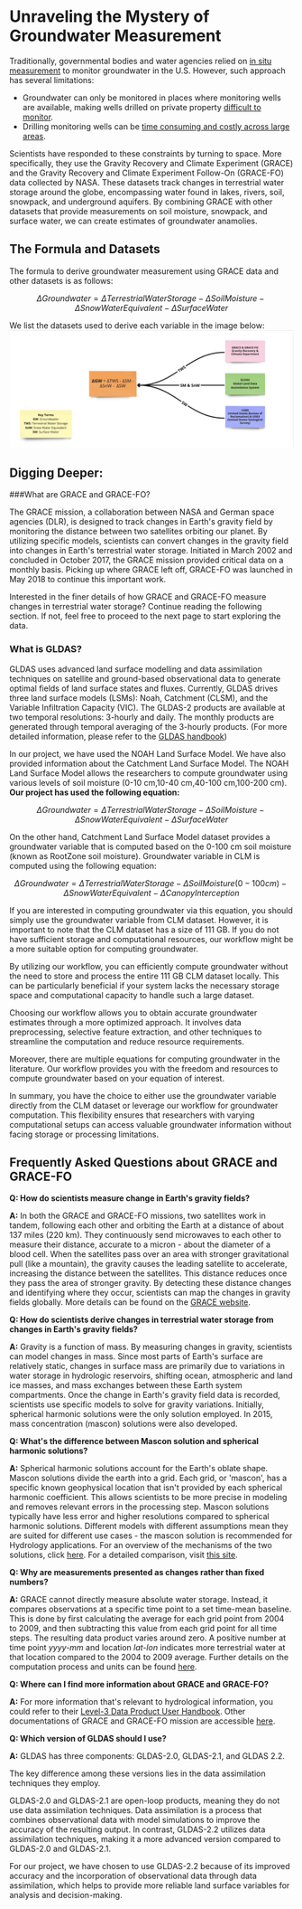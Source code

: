 #  Unraveling the Mystery of Groundwater Measurement

Traditionally, governmental bodies and water agencies relied on [in situ measurement](https://www.usgs.gov/faqs/how-can-i-find-depth-water-table-specific-location#:~:text=The%20most%20reliable%20method%20of,placing%20electric%20or%20acoustic%20probes.)  to monitor groundwater in the U.S. However, such approach has several limitations:
- Groundwater can only be monitored in places where monitoring wells are available, making wells drilled on private property [difficult to monitor](https://grace.jpl.nasa.gov/applications/groundwater/).
- Drilling monitoring wells can be [time consuming and costly across large areas](https://nap.nationalacademies.org/read/25754/).


Scientists have responded to these constraints by turning to space. More specifically, they use the Gravity Recovery and Climate Experiment (GRACE) and the Gravity Recovery and Climate Experiment Follow-On (GRACE-FO) data collected by NASA. These datasets track changes in terrestrial water storage around the globe, encompassing water found in lakes, rivers, soil, snowpack, and underground aquifers. By combining GRACE with other datasets that provide measurements on soil moisture, snowpack, and surface water, we can create estimates of groundwater anamolies. 

## The Formula and Datasets

The formula to derive groundwater measurement using GRACE data and other datasets is as follows:

$$
\Delta Groundwater = \Delta Terrestrial Water Storage - \Delta SoilMoisture - \Delta Snow Water Equivalent - \Delta Surface Water
$$

We list the datasets used to derive each variable in the image below:
<img src="https://github.com/uwescience/DSSG2023-Groundwater/blob/main/notebooks-and-markdowns/images/Formula.png">

## Digging Deeper: 

###What are GRACE and GRACE-FO?

The GRACE mission, a collaboration between NASA and German space agencies (DLR), is designed to track changes in Earth's gravity field by monitoring the distance between two satellites orbiting our planet. By utilizing specific models, scientists can convert changes in the gravity field into changes in Earth's terrestrial water storage. Initiated in March 2002 and concluded in October 2017, the GRACE mission provided critical data on a monthly basis. Picking up where GRACE left off, GRACE-FO was launched in May 2018 to continue this important work.

Interested in the finer details of how GRACE and GRACE-FO measure changes in terrestrial water storage? Continue reading the following section. If not, feel free to proceed to the next page to start exploring the data.

### What is GLDAS?

GLDAS uses advanced land surface modelling and data assimilation techniques on satellite and ground-based observational data to generate optimal fields of land surface states and fluxes. Currently, GLDAS drives three land surface models (LSMs): Noah, Catchment (CLSM), and the Variable Infiltration Capacity (VIC). The GLDAS-2 products are available at two temporal resolutions: 3-hourly and daily. The monthly products are generated through temporal averaging of the 3-hourly products. (For more detailed information, please refer to the [GLDAS handbook](https://hydro1.gesdisc.eosdis.nasa.gov/data/GLDAS/GLDAS_NOAH025_M.2.1/doc/README_GLDAS2.pdf))

In our project, we have used the NOAH Land Surface Model. We have also provided information about the Catchment Land Surface Model. 
The NOAH Land Surface Model allows the researchers to compute groundwater using various levels of soil moisture (0-10 cm,10-40 cm,40-100 cm,100-200 cm). 
**Our project has used the following equation:**

$$
\Delta Groundwater = \Delta Terrestrial Water Storage - \Delta SoilMoisture - \Delta Snow Water Equivalent - \Delta Surface Water
$$

On the other hand, Catchment Land Surface Model dataset provides a groundwater variable that is computed based on the 0-100 cm soil moisture (known as RootZone soil moisture). Groundwater variable in CLM is computed using the following equation: 

$$
\Delta Groundwater = \Delta Terrestrial Water Storage - \Delta SoilMoisture(0-100cm) - \Delta Snow Water Equivalent - \Delta Canopy Interception
$$

If you are interested in computing groundwater via this equation, you should simply use the groundwater variable from CLM dataset. However, it is important to note that the CLM dataset has a size of 111 GB. If you do not have sufficient storage and computational resources, our workflow might be a more suitable option for computing groundwater.

By utilizing our workflow, you can efficiently compute groundwater without the need to store and process the entire 111 GB CLM dataset locally. This can be particularly beneficial if your system lacks the necessary storage space and computational capacity to handle such a large dataset.

Choosing our workflow allows you to obtain accurate groundwater estimates through a more optimized approach. It involves data preprocessing, selective feature extraction, and other techniques to streamline the computation and reduce resource requirements.

Moreover, there are multiple equations for computing groundwater in the literature. Our workflow provides you with the freedom and resources to compute groundwater based on your equation of interest.

In summary, you have the choice to either use the groundwater variable directly from the CLM dataset or leverage our workflow for groundwater computation. This flexibility ensures that researchers with varying computational setups can access valuable groundwater information without facing storage or processing limitations.


## Frequently Asked Questions about GRACE and GRACE-FO

**Q: How do scientists measure change in Earth's gravity fields?**

**A:** In both the GRACE and GRACE-FO missions, two satellites work in tandem, following each other and orbiting the Earth at a distance of about 137 miles (220 km). They continuously send microwaves to each other to measure their distance, accurate to a micron - about the diameter of a blood cell. When the satellites pass over an area with stronger gravitational pull (like a mountain), the gravity causes the leading satellite to accelerate, increasing the distance between the satellites. This distance reduces once they pass the area of stronger gravity. By detecting these distance changes and identifying where they occur, scientists can map the changes in gravity fields globally. More details can be found on the [GRACE website](https://grace.jpl.nasa.gov/mission/gravity-101/).

**Q: How do scientists derive changes in terrestrial water storage from changes in Earth's gravity fields?**

**A:** Gravity is a function of mass. By measuring changes in gravity, scientists can model changes in mass. Since most parts of Earth's surface are relatively static, changes in surface mass are primarily due to variations in water storage in hydrologic reservoirs, shifting ocean, atmospheric and land ice masses, and mass exchanges between these Earth system compartments. Once the change in Earth's gravity field data is recorded, scientists use specific models to solve for gravity variations. Initially, spherical harmonic solutions were the only solution employed. In 2015, mass concentration (mascon) solutions were also developed.

**Q: What's the difference between Mascon solution and spherical harmonic solutions?** 

**A:** Spherical harmonic solutions account for the Earth's oblate shape. Mascon solutions divide the earth into a grid. Each grid, or 'mascon', has a specific known geophysical location that isn't provided by each spherical harmonic coefficient. This allows scientists to be more precise in modeling and removes relevant errors in the processing step. Mascon solutions typically have less error and higher resolutions compared to spherical harmonic solutions. Different models with different assumptions mean they are suited for different use cases - the mascon solution is recommended for Hydrology applications. For an overview of the mechanisms of the two solutions, click [here](https://grace.jpl.nasa.gov/data/monthly-mass-grids/). For a detailed comparison, visit [this site](https://grace.jpl.nasa.gov/data/choosing-a-solution/).

**Q:  Why are measurements presented as changes rather than fixed numbers?**

**A:** GRACE cannot directly measure absolute water storage. Instead, it compares observations at a specific time point to a set time-mean baseline. This is done by first calculating the average for each grid point from 2004 to 2009, and then subtracting this value from each grid point for all time steps. The resulting data product varies around zero. A positive number at time point _yyyy-mm_ and location _lat-lon_ indicates more terrestrial water at that location compared to the 2004 to 2009 average. Further details on the computation process and units can be found [here](https://grace.jpl.nasa.gov/about/faq/).

**Q: Where can I find more information about GRACE and GRACE-FO?**

**A:** For more information that's relevant to hydrological information, you could refer to their [Level-3 Data Product User Handbook](https://deotb6e7tfubr.cloudfront.net/s3-edaf5da92e0ce48fb61175c28b67e95d/podaac-ops-cumulus-docs.s3.us-west-2.amazonaws.com/gracefo/open/docs/GRACE-FO_L3_Handbook_JPL.pdf?A-userid=None&Expires=1690241615&Signature=bNV~ixhHoOupQqiGtGhqH9Hfe7t7cc3OV7lpXOdLs0pOTMY1IgS2hYr2XRFtszFYucNVarcxrmIQGkwIB4CP5svHDiY3VuX4Gdy428RmNQ3BdAyiOhS6zxkkFJ77Osmu9t2P~JAu7CbijgeGxObAXtv9fsVb6sQgpllMB5PA9LplawrqBipZIs-84VX5CSDSFYIKZogv~d1jT8~AaE7I3GG79~osAsIaZ3v66OTDNJ4wHnjOLixptO5-85MrjtrHW07fQXXdyYfSLafNfDaFQCkaawGE1XZSpTSf8Krr0t~Zzl97wAUPzlvmr74HtWcHo6kuC70Qkzi9BLVkGADykA__&Key-Pair-Id=K353YVLLPST7AQ). Other documentations of GRACE and GRACE-FO mission are accessible [here](https://podaac.jpl.nasa.gov/gravity/gracefo-documentation).
[^1]: https://grace.jpl.nasa.gov/applications/groundwater/
[^2]: https://nap.nationalacademies.org/read/25754/

**Q: Which version of GLDAS should I use?**

**A:** GLDAS has three components: GLDAS-2.0, GLDAS-2.1, and GLDAS 2.2.

The key difference among these versions lies in the data assimilation techniques they employ.

GLDAS-2.0 and GLDAS-2.1 are open-loop products, meaning they do not use data assimilation techniques. Data assimilation is a process that combines observational data with model simulations to improve the accuracy of the resulting output. In contrast, GLDAS-2.2 utilizes data assimilation techniques, making it a more advanced version compared to GLDAS-2.0 and GLDAS-2.1.

For our project, we have chosen to use GLDAS-2.2 because of its improved accuracy and the incorporation of observational data through data assimilation, which helps to provide more reliable land surface variables for analysis and decision-making.